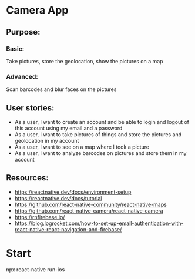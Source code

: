 # Camera App

## Purpose:

### Basic: 

Take pictures, store the geolocation, show the pictures on a map

### Advanced:

Scan barcodes and blur faces on the pictures

## User stories: 

* As a user, I want to create an account and be able to login and logout of this account using my email and a password
* As a user, I want to take pictures of things and store the pictures and geolocation in my account
* As a user, I want to see on a map where I took a picture
* As a user, I want to analyze barcodes on pictures and store them in my account

## Resources:

* https://reactnative.dev/docs/environment-setup
* https://reactnative.dev/docs/tutorial
* https://github.com/react-native-community/react-native-maps
* https://github.com/react-native-camera/react-native-camera
* https://rnfirebase.io/
* https://blog.logrocket.com/how-to-set-up-email-authentication-with-react-native-react-navigation-and-firebase/

# Start
npx react-native run-ios